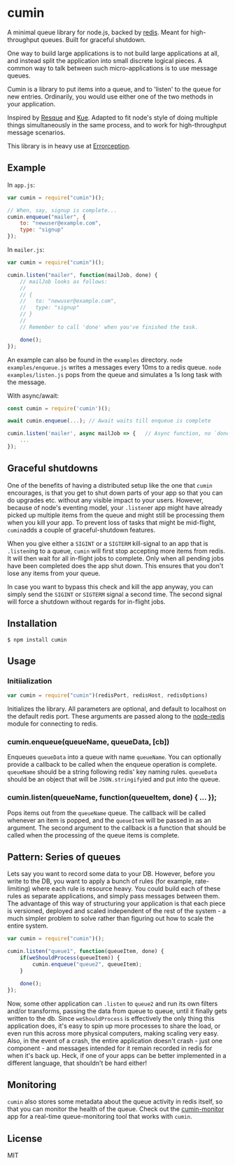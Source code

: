 cumin
======

A minimal queue library for node.js, backed by [redis](http://redis.io/). Meant for high-throughput queues. Built for graceful shutdown.

One way to build large applications is to not build large applications at all, and instead split the application into small discrete logical pieces. A common way to talk between such micro-applications is to use message queues.

Cumin is a library to put items into a queue, and to 'listen' to the queue for new entries. Ordinarily, you would use either one of the two methods in your application.

Inspired by [Resque](https://github.com/defunkt/resque) and [Kue](https://github.com/learnboost/kue). Adapted to fit node's style of doing multiple things simultaneously in the same process, and to work for high-throughput message scenarios.

This library is in heavy use at [Errorception](http://errorception.com/).

## Example

In `app.js`:

```javascript
var cumin = require("cumin")();

// When, say, signup is complete...
cumin.enqueue("mailer", {
    to: "newuser@example.com",
    type: "signup"
});
```

In `mailer.js`:

```javascript
var cumin = require("cumin")();

cumin.listen("mailer", function(mailJob, done) {
    // mailJob looks as follows:
    //
    // {
    //   to: "newuser@example.com",
    //   type: "signup"
    // }
    // 
    // Remember to call 'done' when you've finished the task.

    done();
});
```

An example can also be found in the `examples` directory. `node examples/enqueue.js` writes a messages every 10ms to a redis queue. `node examples/listen.js` pops from the queue and simulates a 1s long task with the message.

With async/await:
```javascript
const cumin = require('cumin')();

await cumin.enqueue(...); // Await waits till enqueue is complete

cumin.listen('mailer', async mailJob => {   // Async function, no `done`.
    ...
});
```

## Graceful shutdowns

One of the benefits of having a distributed setup like the one that `cumin` encourages, is that you get to shut down parts of your app so that you can do upgrades etc. without any visible impact to your users. However, because of node's eventing model, your `.listen`er app might have already picked up multiple items from the queue and might still be processing them when you kill your app. To prevent loss of tasks that might be mid-flight, `cumin`adds a couple of graceful-shutdown features.

When you give either a `SIGINT` or a `SIGTERM` kill-signal to an app that is `.listen`ing to a queue, `cumin` will first stop accepting more items from redis. It will then wait for all in-flight jobs to complete. Only when all pending jobs have been completed does the app shut down. This ensures that you don't lose  any items from your queue.

In case you want to bypass this check and kill the app anyway, you can simply send the `SIGINT` or `SIGTERM` signal a second time. The second signal will force a shutdown without regards for in-flight jobs.

## Installation

    $ npm install cumin

## Usage

### Initiialization

```javascript
var cumin = require("cumin")(redisPort, redisHost, redisOptions)
```

Initializes  the library. All parameters are optional, and default to localhost on the default redis port. These arguments are passed along to the [node-redis](https://github.com/mranney/node_redis#rediscreateclientport-host-options) module for connecting to redis.

### cumin.enqueue(queueName, queueData, [cb])

Enqueues `queueData` into a queue with name `queueName`. You can optionally provide a callback to be called when the enqueue operation is complete. `queueName` should be a string following redis' key naming rules. `queueData` should be an object that will be `JSON.stringify`ied and put into the queue.

### cumin.listen(queueName, function(queueItem, done) { ... });

Pops items out from the `queueName` queue. The callback will be called whenever an item is popped, and the `queueItem` will be passed in as an argument. The second argument to the callback is a function that should be called when the processing of the queue items is complete.

## Pattern: Series of queues

Lets say you want to record some data to your DB. However, before you write to the DB, you want to apply a bunch of rules (for example, rate-limiting) where each rule is resource heavy. You could build each of these rules as separate applications, and simply pass messages between them. The advantage of this way of structuring your application is that each piece is versioned, deployed and scaled independent of the rest of the system - a much simpler problem to solve rather than figuring out how to scale the entire system.

```javascript
var cumin = require("cumin")();

cumin.listen("queue1", function(queueItem, done) {
    if(weShouldProcess(queueItem)) {
        cumin.enqueue("queue2", queueItem);
    }

    done();
});
```

Now, some other application can `.listen` to `queue2` and run its own filters and/or transforms, passing the data from queue to queue, until it finally gets written to the db. Since `weShouldProcess` is effectively the only thing this application does, it's easy to spin up more processes to share the load, or even run this across more physical computers, making scaling very easy. Also, in the event of a crash, the entire application doesn't crash - just one component - and messages intended for it remain recorded in redis for when it's back up. Heck, if one of your apps can be better implemented in a different language, that shouldn't be hard either!

## Monitoring

`cumin` also stores some metadata about the queue activity in redis itself, so that you can monitor the health of the queue. Check out the [cumin-monitor](https://github.com/errorception/cumin-monitor) app for a real-time queue-monitoring tool that works with `cumin`.

## License

MIT